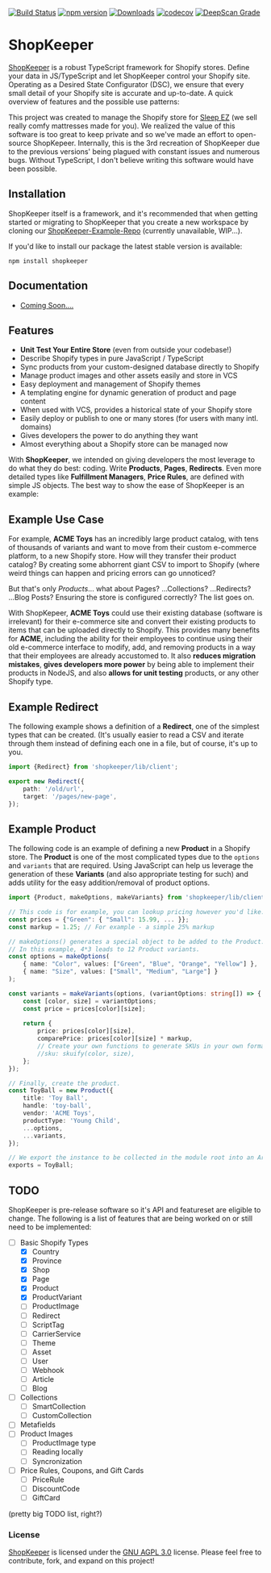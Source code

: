 [![Build Status](https://travis-ci.org/Sleep-EZ/ShopKeeper.svg?branch=master)](https://travis-ci.org/Sleep-EZ/ShopKeeper)
[![npm version](https://badge.fury.io/js/shopkeeper.svg)](https://www.npmjs.com/package/shopkeeper)
[![Downloads](https://img.shields.io/npm/dm/shopkeeper.svg)](https://www.npmjs.com/package/shopkeeper)
[![codecov](https://codecov.io/gh/Sleep-EZ/ShopKeeper/branch/develop/graph/badge.svg)](https://codecov.io/gh/Sleep-EZ/ShopKeeper)
[![DeepScan Grade](https://deepscan.io/api/projects/1775/branches/7608/badge/grade.svg)](https://deepscan.io/dashboard/#view=project&pid=1775&bid=7608)

# ShopKeeper 

[ShopKeeper](#) is a robust TypeScript framework for Shopify stores. Define your data in JS/TypeScript and let ShopKeeper control your Shopify site. Operating as a Desired State Configurator (DSC), we ensure that every small detail of your Shopify site is accurate and up-to-date. A quick overview of features and the possible use patterns:


This project was created to manage the Shopify store for [Sleep EZ](https://www.sleepez.com/?utm_campaign=GitHub-ShopKeeper&utm_medium=referral&utm_source=github.com) (we sell really comfy mattresses made for you). We realized the value of this software is too great to keep private and so we've made an effort to open-source ShopKepeer. Internally, this is the 3rd recreation of ShopKeeper due to the previous versions' being plagued with constant issues and numerous bugs. Without TypeScript, I don't believe writing this software would have been possible.

## Installation

ShopKeeper itself is a framework, and it's recommended that when getting started or migrating to ShopKeeper that you create a new workspace by cloning our [ShopKeeper-Example-Repo](#) (currently unavailable, WIP...). 

If you'd like to install our package the latest stable version is available:
```
npm install shopkeeper
```

## Documentation

* [Coming Soon....](#)


## Features

* **Unit Test Your Entire Store** (even from outside your codebase!)
* Describe Shopify types in pure JavaScript / TypeScript
* Sync products from your custom-designed database directly to Shopify
* Manage product images and other assets easily and store in VCS
* Easy deployment and management of Shopify themes
* A templating engine for dynamic generation of product and page content
* When used with VCS, provides a historical state of your Shopify store
* Easily deploy or publish to one or many stores (for users with many intl. domains)
* Gives developers the power to do anything they want
* Almost everything about a Shopify store can be managed now

With **ShopKeeper**, we intended on giving developers the most leverage to do what they do best: coding. Write **Products**, **Pages**, **Redirects**. Even more detailed types like **Fulfillment Managers**, **Price Rules**, are defined with simple JS objects. The best way to show the ease of ShopKeeper is an example:

## Example Use Case
For example, **ACME Toys** has an incredibly large product catalog, with tens of thousands of variants and want to move from their custom e-commerce platform, to a new Shopify store. How will they transfer their product catalog? By creating some abhorrent giant CSV to import to Shopify (where weird things can happen and pricing errors can go unnoticed?

But that's only *Products*... what about Pages? ...Collections? ...Redirects? ...Blog Posts? Ensuring the store is configured correctly? The list goes on.

With ShopKepeer, **ACME Toys** could use their existing database (software is irrelevant) for their e-commerce site and convert their existing products to items that can be uploaded directly to Shopify. This provides many benefits for **ACME**, including the ability for their employees to continue using their old e-commerce interface to modify, add, and removing products in a way that their employees are already accustomed to. It also **reduces migration mistakes**, **gives developers more power** by being able to implement their products in NodeJS, and also **allows for unit testing** products, or any other Shopify type. 

## Example Redirect
The following example shows a definition of a **Redirect**, one of the simplest types that can be created. (It's usually easier to read a CSV and iterate through them instead of defining each one in a file, but of course, it's up to you.

```typescript
import {Redirect} from 'shopkeeper/lib/client';

export new Redirect({
    path: '/old/url',
    target: '/pages/new-page',
});
```

## Example Product

The following code is an example of defining a new **Product** in a Shopify store. The **Product** is one of the most complicated types due to the `options` and `variants` that are required. Using JavaScript can help us leverage the generation of these **Variants** (and also appropriate testing for such) and adds utility for the easy addition/removal of product options. 

```typescript
import {Product, makeOptions, makeVariants} from 'shopkeeper/lib/client';

// This code is for example, you can lookup pricing however you'd like.
const prices = {"Green": { "Small": 15.99, ... }};
const markup = 1.25; // For example - a simple 25% markup

// makeOptions() generates a special object to be added to the Product.
// In this example, 4*3 leads to 12 Product variants.
const options = makeOptions(
    { name: "Color", values: ["Green", "Blue", "Orange", "Yellow"] },
    { name: "Size", values: ["Small", "Medium", "Large"] }
);

const variants = makeVariants(options, (variantOptions: string[]) => {
    const [color, size] = variantOptions;
    const price = prices[color][size];
    
    return {
        price: prices[color][size],
        comparePrice: prices[color][size] * markup,
        // Create your own functions to generate SKUs in your own format!
        //sku: skuify(color, size),
    };
});

// Finally, create the product.
const ToyBall = new Product({
    title: 'Toy Ball',
    handle: 'toy-ball',
    vendor: 'ACME Toys',
    productType: 'Young Child',
    ...options,
    ...variants,
});

// We export the instance to be collected in the module root into an Array
exports = ToyBall;
```

## TODO

ShopKeeper is pre-release software so it's API and featureset are eligible to change. The following is a list of features that are being worked on or still need to be implemented:

- [ ] Basic Shopify Types
    - [x] Country
    - [x] Province
    - [x] Shop
    - [x] Page
    - [x] Product
    - [x] ProductVariant
    - [ ] ProductImage
    - [ ] Redirect
    - [ ] ScriptTag
    - [ ] CarrierService
    - [ ] Theme
    - [ ] Asset
    - [ ] User
    - [ ] Webhook
    - [ ] Article
    - [ ] Blog
- [ ] Collections
    - [ ] SmartCollection
    - [ ] CustomCollection
- [ ] Metafields
- [ ] Product Images
    - [ ] ProductImage type
    - [ ] Reading locally
    - [ ] Syncronization
- [ ]  Price Rules, Coupons, and Gift Cards
    - [ ] PriceRule
    - [ ] DiscountCode
    - [ ] GiftCard

(pretty big TODO list, right?)


### License

[ShopKeeper](#) is licensed under the [GNU AGPL 3.0](LICENSE.txt) license. Please feel free to contribute, fork, and expand on this project!